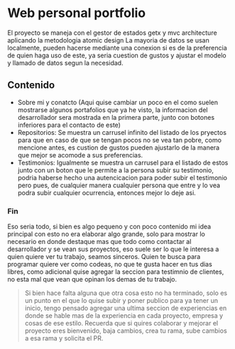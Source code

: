 # Web personal portfolio

El proyecto se maneja con el gestor de estados getx y mvc architecture aplicando la metodologia atomic design
La mayoria de datos se usan localmente, pueden hacerse mediante una conexion si es de la preferencia de quien haga uso de este,
ya seria cuestion de gustos y ajustar el modelo y llamado de datos segun la necesidad.


## Contenido

- Sobre mi y conatcto (Aqui quise cambiar un poco en el como suelen mostrarse algunos portafolios que ya he visto, la informacion del desarrollador sera mostrada en la primera parte, junto con botones inferiores para el contacto de este)
- Repositorios: Se muestra un carrusel infinito del listado de los pryectos para que en caso de que se tengan pocos no se vea tan pobre, como mencione antes, es custion de gustos pueden ajustarlo de la manera que mejor se acomode a sus preferencias.
- Testimonios: Igualmente se muestra un carrusel para el listado de estos junto con un boton que le permite a la persona subir su testimonio, podria haberse hecho una autencicacion para poder subir el testimonio pero pues, de cualquier manera cualquier persona que entre y lo vea podra subir cualquier ocurrencia, entonces mejor lo deje asi.
### Fin
Eso seria todo, si bien es algo pequeno y con poco contenido mi idea principal con esto no era elaborar algo grande, solo para mostrar lo necesario en donde destaque mas que todo como contactar al desarrollador y se vean sus proyectos, eso suele ser lo que le interesa a quien quiere ver tu trabajo, seamos sinceros. Quien te busca para programar quiere ver como codeas, no que te gusta hacer en tus dias libres, como adicional quise agregar la seccion para testimnio de clientes, no esta mal que vean que opinan los demas de tu trabajo.
> Si bien hace falta alguna que otra cosa esto no ha terminado, solo es un punto en el que lo quise subir y poner publico para ya tener un inicio, tengo pensado agregar una ultima seccion de experiencias en donde se hable mas de la experiencia en cada proyecto, empresa y cosas de ese estilo.
> Recuerda que si quires colaborar y mejorar el proyecto eres bienvenido, baja cambios, crea tu rama, sube cambios a esa rama y solicita el PR.
